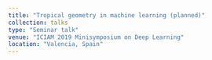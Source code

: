 ```yaml
---
title: "Tropical geometry in machine learning (planned)"
collection: talks
type: "Seminar talk"
venue: "ICIAM 2019 Minisymposium on Deep Learning"
location: "Valencia, Spain"
---
```


